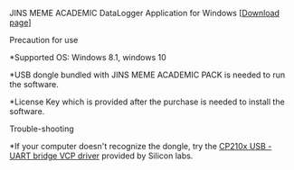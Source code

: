 JINS MEME ACADEMIC DataLogger Application for Windows
[[Download page](https://github.com/jins-meme/academic-pack-datalogger-for-windows/releases)]

Precaution for use

*Supported OS: Windows 8.1, windows 10

*USB dongle bundled with JINS MEME ACADEMIC PACK is needed to run the software.

*License Key which is provided after the purchase is needed to install the software.

Trouble-shooting

*If your computer doesn't recognize the dongle, try the [CP210x USB - UART bridge VCP driver]( https://www.silabs.com/products/mcu/Pages/USBtoUARTBridgeVCPDrivers.aspx) provided by Silicon labs.

